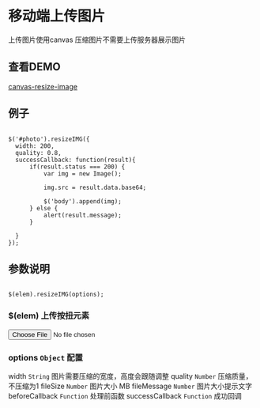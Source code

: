 # 移动端上传图片
上传图片使用canvas 压缩图片不需要上传服务器展示图片

## 查看DEMO
[canvas-resize-image](http://nevergiveup-j.github.io/canvas-resize-image/)

## 例子
<pre><code>
$('#photo').resizeIMG({
  width: 200,
  quality: 0.8,
  successCallback: function(result){
      if(result.status === 200) {
          var img = new Image();
          
          img.src = result.data.base64;

          $('body').append(img);
      } else {
          alert(result.message);
      }
      
  }
});
</code></pre>

## 参数说明
<pre><code>
$(elem).resizeIMG(options);
</code></pre>

### $(elem) 上传按扭元素

  <input type="file" id="photo" accept="image/*" capture="camera">
  
### options <code>Object</code> 配置
width <code>String</code> 图片需要压缩的宽度，高度会跟随调整
quality <code>Number</code> 压缩质量，不压缩为1
fileSize <code>Number</code> 图片大小 MB
fileMessage <code>Number</code> 图片大小提示文字
beforeCallback <code>Function</code> 处理前函数
successCallback <code>Function</code> 成功回调

